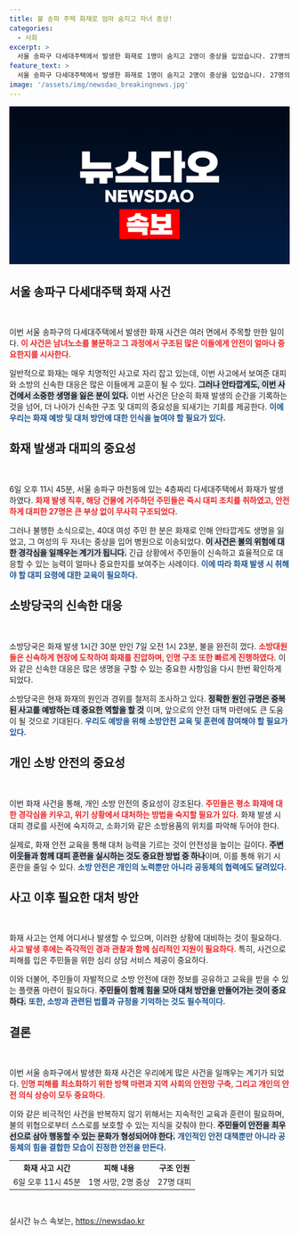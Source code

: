 ```yaml
---
title: 불 송파 주택 화재로 엄마 숨지고 자녀 중상!
categories:
  - 사회
excerpt: >
  서울 송파구 다세대주택에서 발생한 화재로 1명이 숨지고 2명이 중상을 입었습니다. 27명의 주민은 무사히 대피했지만, 정확한 화재 원인은 아직 조사 중입니다.
feature_text: >
  서울 송파구 다세대주택에서 발생한 화재로 1명이 숨지고 2명이 중상을 입었습니다. 27명의 주민은 무사히 대피했지만, 정확한 화재 원인은 아직 조사 중입니다.
image: '/assets/img/newsdao_breakingnews.jpg'
---
```


<p><img src="/assets/img/newsdao_breakingnews.jpg" alt="bookingtag 속보" /></p>

<h2 data-ke-size="size26">서울 송파구 다세대주택 화재 사건</h2>

<p data-ke-size="size16">&nbsp;</p>

<p>이번 서울 송파구의 다세대주택에서 발생한 화재 사건은 여러 면에서 주목할 만한 일이다. <b><span style="color: #ee2323;">이 사건은 남녀노소를 불문하고 그 과정에서 구조된 많은 이들에게 안전이 얼마나 중요한지를 시사한다.</span></b> </p>

<p>일반적으로 화재는 매우 치명적인 사고로 자리 잡고 있는데, 이번 사고에서 보여준 대피와 소방의 신속한 대응은 많은 이들에게 교훈이 될 수 있다. <b><span style="background-color: #21538527;">그러나 안타깝게도, 이번 사건에서 소중한 생명을 잃은 분이 있다.</span></b> 이번 사건은 단순히 화재 발생의 순간을 기록하는 것을 넘어, 더 나아가 신속한 구조 및 대피의 중요성을 되새기는 기회를 제공한다. <b><span style="color: #1a5490;">이에 우리는 화재 예방 및 대처 방안에 대한 인식을 높여야 할 필요가 있다.</span></b></p>

<h2 data-ke-size="size26">화재 발생과 대피의 중요성</h2>

<p data-ke-size="size16">&nbsp;</p>

<p>6일 오후 11시 45분, 서울 송파구 마천동에 있는 4층짜리 다세대주택에서 화재가 발생하였다. <b><span style="color: #ee2323;">화재 발생 직후, 해당 건물에 거주하던 주민들은 즉시 대피 조치를 취하였고, 안전하게 대피한 27명은 큰 부상 없이 무사히 구조되었다.</span></b> </p>

<p>그러나 불행한 소식으로는, 40대 여성 주민 한 분은 화재로 인해 안타깝게도 생명을 잃었고, 그 여성의 두 자녀는 중상을 입어 병원으로 이송되었다. <b><span style="background-color: #21538527;">이 사건은 불의 위험에 대한 경각심을 일깨우는 계기가 됩니다.</span></b> 긴급 상황에서 주민들이 신속하고 효율적으로 대응할 수 있는 능력이 얼마나 중요한지를 보여주는 사례이다. <b><span style="color: #1a5490;">이에 따라 화재 발생 시 취해야 할 대피 요령에 대한 교육이 필요하다.</span></b></p>

<h2 data-ke-size="size26">소방당국의 신속한 대응</h2>

<p data-ke-size="size16">&nbsp;</p>

<p>소방당국은 화재 발생 1시간 30분 만인 7일 오전 1시 23분, 불을 완전히 껐다. <b><span style="color: #ee2323;">소방대원들은 신속하게 현장에 도착하여 화재를 진압하며, 인명 구조 또한 빠르게 진행하였다.</span></b> 이와 같은 신속한 대응은 많은 생명을 구할 수 있는 중요한 사항임을 다시 한번 확인하게 되었다. </p>

<p>소방당국은 현재 화재의 원인과 경위를 철저히 조사하고 있다. <b><span style="background-color: #21538527;">정확한 원인 규명은 중복된 사고를 예방하는 데 중요한 역할을 할 것</span></b> 이며, 앞으로의 안전 대책 마련에도 큰 도움이 될 것으로 기대된다. <b><span style="color: #1a5490;">우리도 예방을 위해 소방안전 교육 및 훈련에 참여해야 할 필요가 있다.</span></b></p>

<h2 data-ke-size="size26">개인 소방 안전의 중요성</h2>

<p data-ke-size="size16">&nbsp;</p>

<p>이번 화재 사건을 통해, 개인 소방 안전의 중요성이 강조된다. <b><span style="color: #ee2323;">주민들은 평소 화재에 대한 경각심을 키우고, 위기 상황에서 대처하는 방법을 숙지할 필요가 있다.</span></b> 화재 발생 시 대피 경로를 사전에 숙지하고, 소화기와 같은 소방용품의 위치를 파악해 두어야 한다. </p>

<p>실제로, 화재 안전 교육을 통해 대처 능력을 기르는 것이 안전성을 높이는 길이다. <b><span style="background-color: #21538527;">주변 이웃들과 함께 대피 훈련을 실시하는 것도 중요한 방법 중 하나</span></b>이며, 이를 통해 위기 시 혼란을 줄일 수 있다. <b><span style="color: #1a5490;">소방 안전은 개인의 노력뿐만 아니라 공동체의 협력에도 달려있다.</span></b></p>

<h2 data-ke-size="size26">사고 이후 필요한 대처 방안</h2>

<p data-ke-size="size16">&nbsp;</p>

<p>화재 사고는 언제 어디서나 발생할 수 있으며, 이러한 상황에 대비하는 것이 필요하다. <b><span style="color: #ee2323;">사고 발생 후에는 즉각적인 경과 관찰과 함께 심리적인 지원이 필요하다.</span></b> 특히, 사건으로 피해를 입은 주민들을 위한 심리 상담 서비스 제공이 중요하다. </p>

<p>이와 더불어, 주민들이 자발적으로 소방 안전에 대한 정보를 공유하고 교육을 받을 수 있는 플랫폼 마련이 필요하다. <b><span style="background-color: #21538527;">주민들이 함께 힘을 모아 대처 방안을 만들어가는 것이 중요하다.</span></b> <b><span style="color: #1a5490;">또한, 소방과 관련된 법률과 규정을 기억하는 것도 필수적이다.</span></b></p>

<h2 data-ke-size="size26">결론</h2>

<p data-ke-size="size16">&nbsp;</p>

<p>이번 서울 송파구에서 발생한 화재 사건은 우리에게 많은 사건을 일깨우는 계기가 되었다. <b><span style="color: #ee2323;">인명 피해를 최소화하기 위한 방책 마련과 지역 사회의 안전망 구축, 그리고 개인의 안전 의식 상승이 모두 중요하다.</span></b> </p>

<p>이와 같은 비극적인 사건을 반복하지 않기 위해서는 지속적인 교육과 훈련이 필요하며, 불의 위협으로부터 스스로를 보호할 수 있는 지식을 갖춰야 한다. <b><span style="background-color: #21538527;">주민들이 안전을 최우선으로 삼아 행동할 수 있는 문화가 형성되어야 한다.</span></b> <b><span style="color: #1a5490;">개인적인 안전 대책뿐만 아니라 공동체의 힘을 결합한 모습이 진정한 안전을 만든다.</span></b></p>

<table style="width:100%;">
    <tr>
        <td style="text-align: center; height: 17px;"><b>화재 사고 시간</b></td>
        <td style="text-align: center; height: 17px;"><b>피해 내용</b></td>
        <td style="text-align: center; height: 17px;"><b>구조 인원</b></td>
    </tr>
    <tr>
        <td style="text-align: center; height: 17px;">6일 오후 11시 45분</td>
        <td style="text-align: center; height: 17px;">1명 사망, 2명 중상</td>
        <td style="text-align: center; height: 17px;">27명 대피</td>
    </tr>
</table>

<p data-ke-size="size16">&nbsp;</p>
실시간 뉴스 속보는, <a href="https://newsdao.kr" rel="dofollow">https://newsdao.kr</a>


